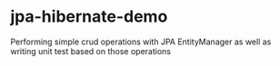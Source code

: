 # jpa-hibernate-demo
Performing simple crud operations with JPA EntityManager as well as writing unit test based on those operations 
